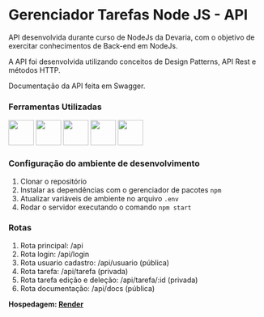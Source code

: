 # Gerenciador Tarefas Node JS - API

 API desenvolvida durante curso de NodeJs da Devaria, com o objetivo de exercitar conhecimentos de Back-end em NodeJs.
 
 A API foi desenvolvida utilizando conceitos de Design Patterns, API Rest e métodos HTTP.
 
 Documentação da API feita em Swagger.
 

 ### Ferramentas Utilizadas
<div>
<img src="https://cdn.jsdelivr.net/gh/devicons/devicon/icons/git/git-original.svg" width="50px" height="50px" /> <img src="https://user-images.githubusercontent.com/105378159/188524475-83652b5c-76fa-444e-8c10-faed1d113d7b.png" width="50px" height="50px" /> <img src="https://cdn.jsdelivr.net/gh/devicons/devicon/icons/vscode/vscode-original.svg" width="50px" height="50px" /> <img src="https://cdn.jsdelivr.net/gh/devicons/devicon/icons/nodejs/nodejs-original.svg" width="50px" height="50px"/> <img src="https://cdn.jsdelivr.net/gh/devicons/devicon/icons/mongodb/mongodb-plain-wordmark.svg" width="50px" height="50px" />
</div>

 ### Configuração do ambiente de desenvolvimento

 1. Clonar o repositório
 1. Instalar as dependências com o gerenciador de pacotes `npm`
 1. Atualizar variáveis de ambiente no arquivo `.env`
 1. Rodar o servidor executando o comando `npm start`
 
 ### Rotas
 
 1. Rota principal: /api
 1. Rota login: /api/login
 1. Rota usuario cadastro: /api/usuario (pública)
 1. Rota tarefa: /api/tarefa (privada)
 1. Rota tarefa edição e deleção: /api/tarefa/:id (privada)
 1. Rota documentação: /api/docs (pública)
 
 **Hospedagem: [Render](https://gerenciador-tarefas-api.onrender.com/)**
